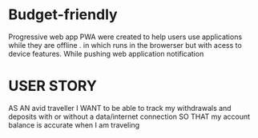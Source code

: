 # Budget-friendly
Progressive web app
PWA were created to help users use applications while they are offline . in which runs in the browerser but with acess to device features. While pushing web application notification

# USER STORY
AS AN avid traveller
I WANT to be able to track my withdrawals and deposits with or without a data/internet connection
SO THAT my account balance is accurate when I am traveling
